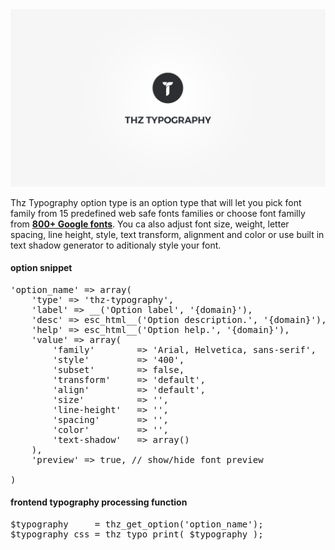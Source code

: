 <div class="thz-doc-image max">
<a class="thz-lightbox mfp-iframe" href="https://www.youtube.com/watch?v=jgR34qZv0Ic" data-mfp-title="Creatus WordPress Theme Thz Typography Option Type" data-modal-size="large">
	<img src="../../docs-media/splash-thz-typography.jpg" alt="Creatus WordPress Theme Thz Typography Option Type" />
</a>
</div>

Thz Typography option type is an option type that will let you pick font family from 15 predefined web safe fonts families or choose font familly from __[800+ Google fonts](https://fonts.google.com/)__. You ca also adjust font size, weight, letter spacing, line height, style, text transform, alignment and color or use built in text shadow generator to aditionaly style your font.

#### option snippet

<pre class="pre-scrollable prettyprint light">
'option_name' => array(
	'type' => 'thz-typography',
	'label' => __('Option label', '{domain}'),
	'desc' => esc_html__('Option description.', '{domain}'),
	'help' => esc_html__('Option help.', '{domain}'),
	'value' => array(
		'family'  		=> 'Arial, Helvetica, sans-serif',
		'style'     	=> '400',
		'subset'    	=> false,
		'transform' 	=> 'default',
		'align'     	=> 'default',
		'size' 			=> '',
		'line-height' 	=> '',
		'spacing'		=> '',
		'color' 		=> '',
		'text-shadow' 	=> array()
	),
	'preview' => true, // show/hide font preview

)
</pre>



#### frontend typography processing function 

<pre class="pre-scrollable prettyprint light">
$typography 	= thz_get_option('option_name');
$typography_css = thz_typo_print( $typography );
</pre>